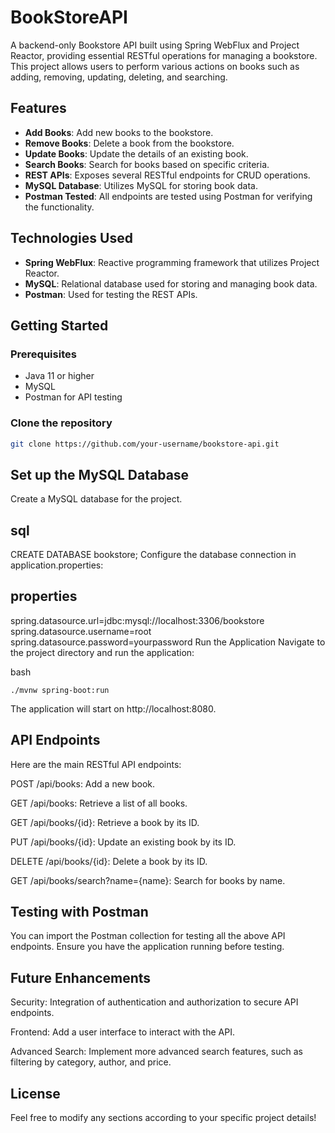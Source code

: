 # BookStoreAPI

A backend-only Bookstore API built using Spring WebFlux and Project Reactor, providing essential RESTful operations for managing a bookstore. This project allows users to perform various actions on books such as adding, removing, updating, deleting, and searching.

## Features

- **Add Books**: Add new books to the bookstore.
- **Remove Books**: Delete a book from the bookstore.
- **Update Books**: Update the details of an existing book.
- **Search Books**: Search for books based on specific criteria.
- **REST APIs**: Exposes several RESTful endpoints for CRUD operations.
- **MySQL Database**: Utilizes MySQL for storing book data.
- **Postman Tested**: All endpoints are tested using Postman for verifying the functionality.

## Technologies Used

- **Spring WebFlux**: Reactive programming framework that utilizes Project Reactor.
- **MySQL**: Relational database used for storing and managing book data.
- **Postman**: Used for testing the REST APIs.

## Getting Started

### Prerequisites

- Java 11 or higher
- MySQL
- Postman for API testing

### Clone the repository

```bash
git clone https://github.com/your-username/bookstore-api.git
```

## Set up the MySQL Database
Create a MySQL database for the project.

## sql

CREATE DATABASE bookstore;
Configure the database connection in application.properties:

## properties

spring.datasource.url=jdbc:mysql://localhost:3306/bookstore
spring.datasource.username=root
spring.datasource.password=yourpassword
Run the Application
Navigate to the project directory and run the application:

bash
```
./mvnw spring-boot:run
```
The application will start on http://localhost:8080.

## API Endpoints

Here are the main RESTful API endpoints:

POST /api/books: Add a new book.

GET /api/books: Retrieve a list of all books.

GET /api/books/{id}: Retrieve a book by its ID.

PUT /api/books/{id}: Update an existing book by its ID.

DELETE /api/books/{id}: Delete a book by its ID.

GET /api/books/search?name={name}: Search for books by name.

## Testing with Postman
You can import the Postman collection for testing all the above API endpoints. Ensure you have the application running before testing.

## Future Enhancements

Security: Integration of authentication and authorization to secure API endpoints.

Frontend: Add a user interface to interact with the API.

Advanced Search: Implement more advanced search features, such as filtering by category, author, and price.

## License

Feel free to modify any sections according to your specific project details!






